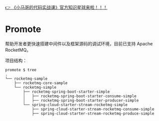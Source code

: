 [👉 《小马哥的代码实战课》官方知识星球来啦！！！](https://xiaomage.info/knowledge-planet/)

# Promote

帮助开发者更快速搭建中间件以及框架源码的调试环境，目前已支持 Apache RocketMQ。

项目结构：

```text
promote $ tree
.
└── rocketmq-sample
    ├── rocketmq-core-sample
    └── rocketmq-simple
        ├── rocketmq-spring-boot-starter-simple
        │   ├── rocketmq-spring-boot-starter-consume-simple
        │   ├── rocketmq-spring-boot-starter-producer-simple
        └── spring-cloud-starter-stream-rocketmq-simple
            ├── spring-cloud-starter-stream-rocketmq-consume-simple
            ├── spring-cloud-starter-stream-rocketmq-produce-simple
```
